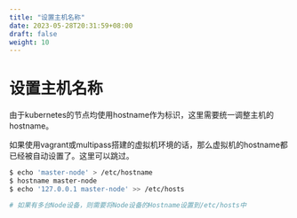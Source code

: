```yaml
---
title: "设置主机名称"
date: 2023-05-28T20:31:59+08:00
draft: false
weight: 10
---
```


# 设置主机名称

由于kubernetes的节点均使用hostname作为标识，这里需要统一调整主机的hostname。

如果使用vagrant或multipass搭建的虚拟机环境的话，那么虚拟机的hostname都已经被自动设置了。这里可以跳过。

```bash
$ echo 'master-node' > /etc/hostname
$ hostname master-node
$ echo '127.0.0.1 master-node' >> /etc/hosts

# 如果有多台Node设备，则需要将Node设备的Hostname设置到/etc/hosts中
```